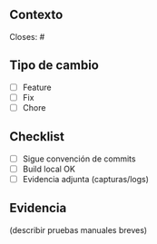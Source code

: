 ## Contexto
Closes: #

## Tipo de cambio
- [ ] Feature
- [ ] Fix
- [ ] Chore

## Checklist
- [ ] Sigue convención de commits
- [ ] Build local OK
- [ ] Evidencia adjunta (capturas/logs)

## Evidencia
(describir pruebas manuales breves)
